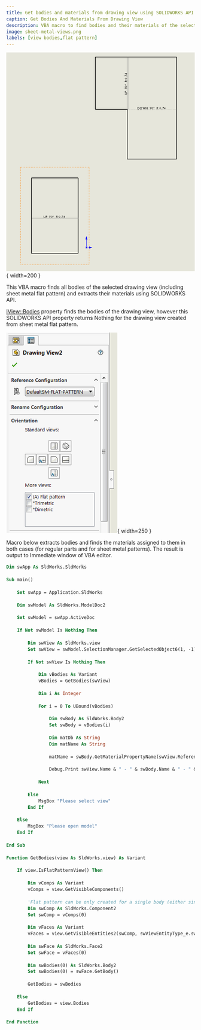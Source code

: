 ```yaml
---
title: Get bodies and materials from drawing view using SOLIDWORKS API
caption: Get Bodies And Materials From Drawing View
description: VBA macro to find bodies and their materials of the selected drawing view (including sheet metal flat pattern) using SOLIDWORKS API
image: sheet-metal-views.png
labels: [view bodies,flat pattern]
---
```

![Flat pattern drawing views](sheet-metal-views.png){ width=200 }

This VBA macro finds all bodies of the selected drawing view (including sheet metal flat pattern) and extracts their materials using SOLIDWORKS API.

[IView::Bodies](https://help.solidworks.com/2017/english/api/sldworksapi/solidworks.interop.sldworks~solidworks.interop.sldworks.iview~bodies.html) property finds the bodies of the drawing view, however this SOLIDWORKS API property returns Nothing for the drawing view created from sheet metal flat pattern.

![Flat pattern is set in the drawing view property page](flat-pattern-view-settings.png){ width=250 }

Macro below extracts bodies and finds the materials assigned to them in both cases (for regular parts and for sheet metal patterns). The result is output to Immediate window of VBA editor.

~~~ vb
Dim swApp As SldWorks.SldWorks

Sub main()

    Set swApp = Application.SldWorks
    
    Dim swModel As SldWorks.ModelDoc2
    
    Set swModel = swApp.ActiveDoc
    
    If Not swModel Is Nothing Then
        
        Dim swView As SldWorks.view
        Set swView = swModel.SelectionManager.GetSelectedObject6(1, -1)
        
        If Not swView Is Nothing Then
            
            Dim vBodies As Variant
            vBodies = GetBodies(swView)
            
            Dim i As Integer
            
            For i = 0 To UBound(vBodies)
                
                Dim swBody As SldWorks.Body2
                Set swBody = vBodies(i)
                
                Dim matDb As String
                Dim matName As String
                
                matName = swBody.GetMaterialPropertyName(swView.ReferencedConfiguration, matDb)
                
                Debug.Print swView.Name & " - " & swBody.Name & " - " & matName & " - " & matDb
                
            Next
            
        Else
            MsgBox "Please select view"
        End If
        
    Else
        MsgBox "Please open model"
    End If
    
End Sub

Function GetBodies(view As SldWorks.view) As Variant
    
    If view.IsFlatPatternView() Then
        
        Dim vComps As Variant
        vComps = view.GetVisibleComponents()
        
        'Flat pattern can be only created for a single body (either single body part or select body for multi-body part)
        Dim swComp As SldWorks.Component2
        Set swComp = vComps(0)
        
        Dim vFaces As Variant
        vFaces = view.GetVisibleEntities2(swComp, swViewEntityType_e.swViewEntityType_Face)
        
        Dim swFace As SldWorks.Face2
        Set swFace = vFaces(0)
        
        Dim swBodies(0) As SldWorks.Body2
        Set swBodies(0) = swFace.GetBody()
        
        GetBodies = swBodies
        
    Else
        GetBodies = view.Bodies
    End If
    
End Function
~~~


